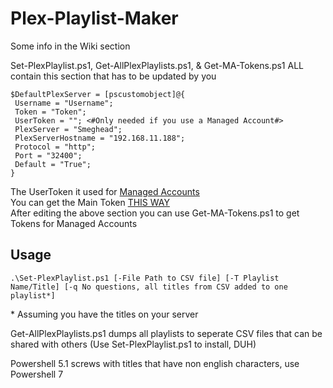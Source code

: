 # Plex-Playlist-Maker

Some info in the Wiki section


Set-PlexPlaylist.ps1, Get-AllPlexPlaylists.ps1, & Get-MA-Tokens.ps1 ALL contain this section that has to be updated by you  
  
    $DefaultPlexServer = [pscustomobject]@{
     Username = "Username";
     Token = "Token";
     UserToken = ""; <#Only needed if you use a Managed Account#>
     PlexServer = "Smeghead";
     PlexServerHostname = "192.168.11.188";
     Protocol = "http";
     Port = "32400";
     Default = "True";
    }

The UserToken it used for [Managed Accounts](https://support.plex.tv/articles/203948776-managed-users/)  
You can get the Main Token [THIS WAY](https://support.plex.tv/articles/204059436-finding-an-authentication-token-x-plex-token/)  
After editing the above section you can use Get-MA-Tokens.ps1 to get Tokens for Managed Accounts


## Usage

    .\Set-PlexPlaylist.ps1 [-File Path to CSV file] [-T Playlist Name/Title] [-q No questions, all titles from CSV added to one playlist*]

\* Assuming you have the titles on your server  



Get-AllPlexPlaylists.ps1 dumps all playlists to seperate CSV files that can be shared with others (Use Set-PlexPlaylist.ps1 to install, DUH)  


Powershell 5.1 screws with titles that have non english characters, use Powershell 7 

